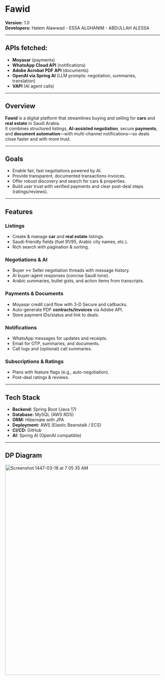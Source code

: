 # Fawid
**Version:** 1.0  
**Developers:** Hatem Alawwad - ESSA ALGHANIM - ABDULLAH ALESSA

---

## APIs fetched:
- **Moyasar** (payments)  
- **WhatsApp Cloud API** (notifications)  
- **Adobe Acrobat PDF API** (documents)  
- **OpenAI via Spring AI** (LLM prompts: negotiation, summaries, translation)
- **VAPI** (AI agent calls)

---

## Overview
**Fawid** is a digital platform that streamlines buying and selling for **cars** and **real estate** in Saudi Arabia.  
It combines structured listings, **AI-assisted negotiation**, secure **payments**, and **document automation**—with multi-channel notifications—so deals close faster and with more trust.

---

## Goals
- Enable fair, fast negotiations powered by AI.  
- Provide transparent, documented transactions invoices.  
- Offer robust discovery and search for cars & properties.  
- Build user trust with verified payments and clear post-deal steps (ratings/reviews).

---

## Features
### Listings
- Create & manage **car** and **real estate** listings.  
- Saudi-friendly fields (fuel 91/95, Arabic city names, etc.).  
- Rich search with pagination & sorting.

### Negotiations & AI
- Buyer ↔ Seller negotiation threads with message history.  
- AI buyer-agent responses (concise Saudi tone).  
- Arabic summaries, bullet gists, and action items from transcripts.

### Payments & Documents
- Moyasar credit card flow with 3-D Secure and callbacks.  
- Auto-generate PDF **contracts/invoices** via Adobe API.  
- Store payment IDs/status and link to deals.

### Notifications
- WhatsApp messages for updates and receipts.  
- Email for OTP, summaries, and documents.  
- Call logs and (optional) call summaries.

### Subscriptions & Ratings
- Plans with feature flags (e.g., auto-negotiation).  
- Post-deal ratings & reviews.

---

## Tech Stack
- **Backend:** Spring Boot (Java 17)  
- **Database:** MySQL (AWS RDS)  
- **ORM:** Hibernate with JPA  
- **Deployment:** AWS (Elastic Beanstalk / ECS)  
- **CI/CD:** GitHub  
- **AI:** Spring AI (OpenAI compatible)

---

## DP Diagram

<img width="735" height="684" alt="Screenshot 1447-03-18 at 7 05 35 AM" src="https://github.com/user-attachments/assets/ade08d7c-6f09-4e9c-a27f-5f0ec7fb08f9" />





